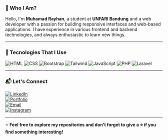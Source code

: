 

### 🌟 Who I Am?
Hello, I'm **Muhamad Rayhan**, a student at **UNFARI Bandung** and a web developer with a passion for building responsive interfaces and web-based applications. I have experience in various frontend and backend technologies, and always enthusiastic to learn new things.

---

### 🚀 Tecnologies That I Use

![HTML](https://img.shields.io/badge/-HTML-E34F26?logo=html5&logoColor=white&style=flat)
![CSS](https://img.shields.io/badge/-CSS-1572B6?logo=css3&logoColor=white&style=flat)
![Bootstrap](https://img.shields.io/badge/-Bootstrap-7952B3?logo=bootstrap&logoColor=white&style=flat)
![Tailwind](https://img.shields.io/badge/-Tailwind%20CSS-06B6D4?logo=tailwindcss&logoColor=white&style=flat)
![JavaScript](https://img.shields.io/badge/-JavaScript-F7DF1E?logo=javascript&logoColor=black&style=flat)
![PHP](https://img.shields.io/badge/-PHP-777BB4?logo=php&logoColor=white&style=flat)
![Laravel](https://img.shields.io/badge/-Laravel-FF2D20?logo=laravel&logoColor=white&style=flat)

---

### 📬 Let's Connect  

[![LinkedIn](https://img.shields.io/badge/-LinkedIn-0A66C2?logo=linkedin&logoColor=white&style=flat)](https://www.linkedin.com/in/muhamad-rayhan-fadillah-89098a30b?utm_source=share&utm_campaign=share_via&utm_content=profile&utm_medium=android_app&fbclid=PAY2xjawG3b1RleHRuA2FlbQIxMQABpr_MNeVV1AKiRmIAIE2QPUjrfwhdGSaa1tjhg-akqB-sTq0VUN4j4r1gqQ_aem_m-dDgNwrWl2UoXNC03Jeow)  
[![Portfolio](https://img.shields.io/badge/-Portfolio-000000?logo=google-chrome&logoColor=white&style=flat)](https://si-stmikjabar23.id/Rayhan/?#)  
[![Email](https://img.shields.io/badge/-Email-D14836?logo=gmail&logoColor=white&style=flat)](mailto:rayhanfaidasa023@gmail.com)  
[![Instagram](https://img.shields.io/badge/-Instagram-E4405F?logo=instagram&logoColor=white&style=flat)](https://www.instagram.com/muhamadrayhan23_/profilecard/?igsh=YjR4ZWVqZGF4bGVs)

---

⭐ **Feel free to explore my repositories and don't forget to give a ⭐ if you find something interesting!**
